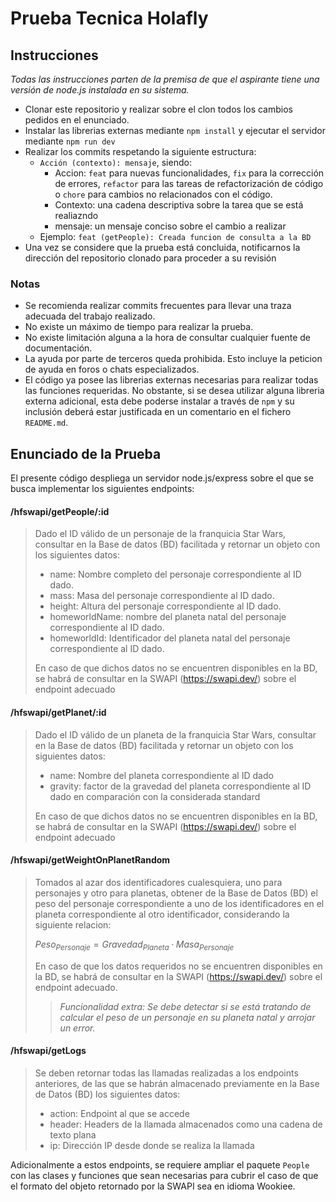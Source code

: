# Prueba Tecnica Holafly

## Instrucciones

_Todas las instrucciones parten de la premisa de que el aspirante tiene una versión de node.js instalada en su sistema._

-   Clonar este repositorio y realizar sobre el clon todos los cambios pedidos en el enunciado.
-   Instalar las librerias externas mediante `npm install` y ejecutar el servidor mediante `npm run dev`
-   Realizar los commits respetando la siguiente estructura:
    -   `Acción (contexto): mensaje`, siendo:
        -   Accion: `feat` para nuevas funcionalidades, `fix` para la corrección de errores, `refactor` para las tareas de refactorización de código o `chore` para cambios no relacionados con el código.
        -   Contexto: una cadena descriptiva sobre la tarea que se está realiazndo
        -   mensaje: un mensaje conciso sobre el cambio a realizar
    -   Ejemplo: `feat (getPeople): Creada funcion de consulta a la BD`
-   Una vez se considere que la prueba está concluida, notificarnos la dirección del repositorio clonado para proceder a su revisión

### Notas

-   Se recomienda realizar commits frecuentes para llevar una traza adecuada del trabajo realizado.
-   No existe un máximo de tiempo para realizar la prueba.
-   No existe limitación alguna a la hora de consultar cualquier fuente de documentación.
-   La ayuda por parte de terceros queda prohibida. Esto incluye la peticion de ayuda en foros o chats especializados.
-   El código ya posee las librerias externas necesarias para realizar todas las funciones requeridas. No obstante, si se desea utilizar alguna libreria externa adicional, esta debe poderse instalar a través de `npm` y su inclusión deberá estar justificada en un comentario en el fichero `README.md`.

## Enunciado de la Prueba

El presente código despliega un servidor node.js/express sobre el que se busca implementar los siguientes endpoints:

#### /hfswapi/getPeople/:id

> Dado el ID válido de un personaje de la franquicia Star Wars, consultar en la Base de datos (BD) facilitada y retornar un objeto con los siguientes datos:
>
> -   name: Nombre completo del personaje correspondiente al ID dado.
> -   mass: Masa del personaje correspondiente al ID dado.
> -   height: Altura del personaje correspondiente al ID dado.
> -   homeworldName: nombre del planeta natal del personaje correspondiente al ID dado.
> -   homeworldId: Identificador del planeta natal del personaje correspondiente al ID dado.
>
> En caso de que dichos datos no se encuentren disponibles en la BD, se habrá de consultar en la SWAPI (https://swapi.dev/) sobre el endpoint adecuado

#### /hfswapi/getPlanet/:id

> Dado el ID válido de un planeta de la franquicia Star Wars, consultar en la Base de datos (BD) facilitada y retornar un objeto con los siguientes datos:
>
> -   name: Nombre del planeta correspondiente al ID dado
> -   gravity: factor de la gravedad del planeta correspondiente al ID dado en comparación con la considerada standard
>
> En caso de que dichos datos no se encuentren disponibles en la BD, se habrá de consultar en la SWAPI (https://swapi.dev/) sobre el endpoint adecuado

#### /hfswapi/getWeightOnPlanetRandom

> Tomados al azar dos identificadores cualesquiera, uno para personajes y otro para planetas, obtener de la Base de Datos (BD) el peso del personaje correspondiente a uno de los identificadores en el planeta correspondiente al otro identificador, considerando la siguiente relacion:
>
> $Peso_{Personaje} = Gravedad_{Planeta} · Masa_{Personaje}$
>
> En caso de que los datos requeridos no se encuentren disponibles en la BD, se habrá de consultar en la SWAPI (https://swapi.dev/) sobre el endpoint adecuado.
>
> > _Funcionalidad extra:_
> > _Se debe detectar si se está tratando de calcular el peso de un personaje en su planeta natal y arrojar un error._

#### /hfswapi/getLogs

> Se deben retornar todas las llamadas realizadas a los endpoints anteriores, de las que se habrán almacenado previamente en la Base de Datos (BD) los siguientes datos:
>
> -   action: Endpoint al que se accede
> -   header: Headers de la llamada almacenados como una cadena de texto plana
> -   ip: Dirección IP desde donde se realiza la llamada

Adicionalmente a estos endpoints, se requiere ampliar el paquete `People` con las clases y funciones que sean necesarias para cubrir el caso de que el formato del objeto retornado por la SWAPI sea en idioma Wookiee.
